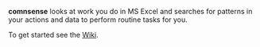 **comnsense** looks at work you do in MS Excel and searches for patterns in your actions and data to perform routine tasks for you.

To get started see the [Wiki](../../wiki).
